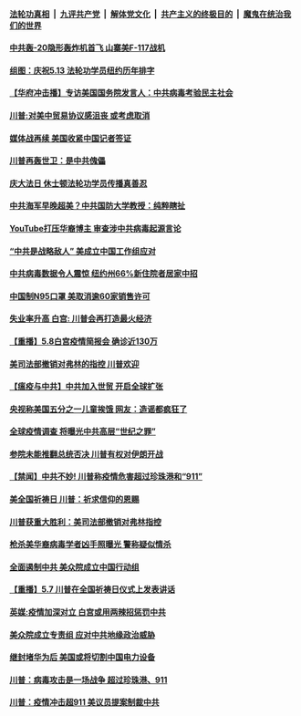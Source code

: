 ####  [法轮功真相](../../../../basic/blob/master/README.md?t=05101301) &nbsp;|&nbsp; [九评共产党](../../../../9ping.md/blob/master/README.md?t=05101301) &nbsp;|&nbsp; [解体党文化](../../../../jtdwh.md/blob/master/README.md?t=05101301)  &nbsp;|&nbsp; [共产主义的终极目的](../../../../gczydzjmd.md/blob/master/README.md?t=05101301) &nbsp;|&nbsp; [魔鬼在统治我们的世界](../../../../mgztzwmdsj.md/blob/master/README.md?t=05101301) 

#### [中共轰-20隐形轰炸机首飞 山寨美F-117战机](../pages/prog203/a102843082.md?t=05101301) 

#### [组图：庆祝5.13 法轮功学员纽约历年排字](../pages/prog203/a102843098.md?t=05101301) 

#### [【华府冲击播】专访美国国务院发言人：中共病毒考验民主社会](../pages/prog203/a102842975.md?t=05101301) 

#### [川普:对美中贸易协议感沮丧 或考虑取消](../pages/prog203/a102842937.md?t=05101301) 

#### [媒体战再续 美国收紧中国记者签证](../pages/prog203/a102842927.md?t=05101301) 

#### [川普再轰世卫：是中共傀儡](../pages/prog203/a102842721.md?t=05101301) 

#### [庆大法日 休士顿法轮功学员传播真善忍](../pages/prog203/a102842677.md?t=05101301) 

#### [中共海军早晚超美？中共国防大学教授：纯粹瞎扯](../pages/prog203/a102842529.md?t=05101301) 

#### [YouTube打压华裔博主 审查涉中共病毒起源言论](../pages/prog203/a102842385.md?t=05101301) 

#### [“中共是战略敌人” 美成立中国工作组应对](../pages/prog203/a102842206.md?t=05101301) 

#### [中共病毒数据令人震惊 纽约州66%新住院者居家中招](../pages/prog203/a102842148.md?t=05101301) 

#### [中国制N95口罩 美取消逾60家销售许可](../pages/prog203/a102842045.md?t=05101301) 

#### [失业率升高 白宫: 川普会再打造最火经济](../pages/prog203/a102842189.md?t=05101301) 

#### [【重播】5.8白宫疫情简报会 确诊近130万](../pages/prog203/a102842078.md?t=05101301) 

#### [美司法部撤销对弗林的指控 川普欢迎](../pages/prog203/a102842030.md?t=05101301) 

#### [【瘟疫与中共】中共加入世贸 开启全球扩张](../pages/prog203/a102841238.md?t=05101301) 

#### [央视称美国五分之一儿童挨饿 网友：造谣都疯狂了](../pages/prog203/a102841398.md?t=05101301) 

#### [全球疫情调查 将曝光中共高层“世纪之罪”](../pages/prog203/a102841660.md?t=05101301) 

#### [参院未能推翻总统否决 川普有权对伊朗开战](../pages/prog203/a102841572.md?t=05101301) 

#### [【禁闻】中共不妙! 川普称疫情危害超过珍珠港和“911”](../pages/prog203/a102841520.md?t=05101301) 

#### [美全国祈祷日 川普：祈求信仰的恩赐](../pages/prog203/a102841462.md?t=05101301) 

#### [川普获重大胜利：美司法部撤销对弗林指控](../pages/prog203/a102841412.md?t=05101301) 

#### [枪杀美华裔病毒学者凶手照曝光 警称疑似情杀](../pages/prog203/a102841369.md?t=05101301) 

#### [全面遏制中共 美众院成立中国行动组](../pages/prog203/a102841395.md?t=05101301) 

#### [【重播】5.7 川普在全国祈祷日仪式上发表讲话](../pages/prog203/a102841323.md?t=05101301) 

#### [英媒:疫情加深对立 白宫或用两辣招惩罚中共](../pages/prog203/a102841332.md?t=05101301) 

#### [美众院成立专责组 应对中共地缘政治威胁](../pages/prog203/a102841282.md?t=05101301) 

#### [继封堵华为后  美国或将切割中国电力设备](../pages/prog203/a102841240.md?t=05101301) 

#### [川普：病毒攻击是一场战争 超过珍珠港、911](../pages/prog203/a102841220.md?t=05101301) 

#### [川普：疫情冲击超911 美议员提案制裁中共](../pages/prog203/a102841233.md?t=05101301) 


